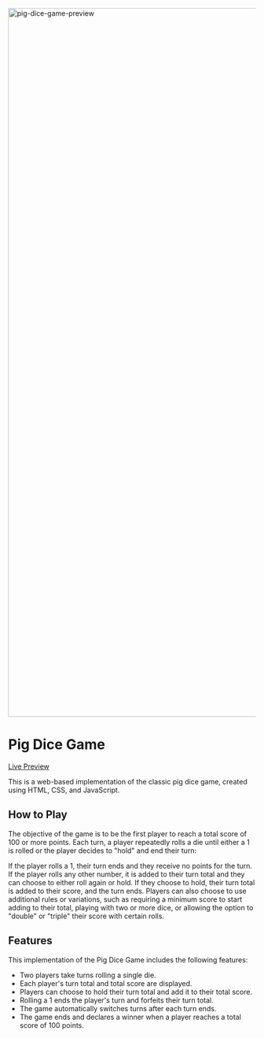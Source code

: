 
<img width="1440" alt="pig-dice-game-preview" src="https://github.com/aryans98/pig-dice-game/assets/84920015/3405e635-5011-4f84-8c23-4bff1dfeb621">

# Pig Dice Game

[Live Preview](https://pig-dicee-game.netlify.app/)

This is a web-based implementation of the classic pig dice game, created using HTML, CSS, and JavaScript.

## How to Play
The objective of the game is to be the first player to reach a total score of 100 or more points. Each turn, a player repeatedly rolls a die until either a 1 is rolled or the player decides to "hold" and end their turn:

If the player rolls a 1, their turn ends and they receive no points for the turn.
If the player rolls any other number, it is added to their turn total and they can choose to either roll again or hold. If they choose to hold, their turn total is added to their score, and the turn ends.
Players can also choose to use additional rules or variations, such as requiring a minimum score to start adding to their total, playing with two or more dice, or allowing the option to "double" or "triple" their score with certain rolls.

## Features
This implementation of the Pig Dice Game includes the following features:

- Two players take turns rolling a single die.
- Each player's turn total and total score are displayed.
- Players can choose to hold their turn total and add it to their total score.
- Rolling a 1 ends the player's turn and forfeits their turn total.
- The game automatically switches turns after each turn ends.
- The game ends and declares a winner when a player reaches a total score of 100 points.
